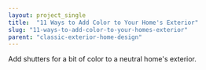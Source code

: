 ```yaml
---
layout: project_single
title:  "11 Ways to Add Color to Your Home's Exterior"
slug: "11-ways-to-add-color-to-your-homes-exterior"
parent: "classic-exterior-home-design"
---
```

Add shutters for a bit of color to a neutral home's exterior.